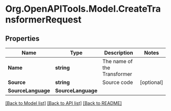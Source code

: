 
# Org.OpenAPITools.Model.CreateTransformerRequest

## Properties

Name | Type | Description | Notes
------------ | ------------- | ------------- | -------------
**Name** | **string** | The name of the Transformer | 
**Source** | **string** | Source code | [optional] 
**SourceLanguage** | **SourceLanguage** |  | 

[[Back to Model list]](../README.md#documentation-for-models)
[[Back to API list]](../README.md#documentation-for-api-endpoints)
[[Back to README]](../README.md)

